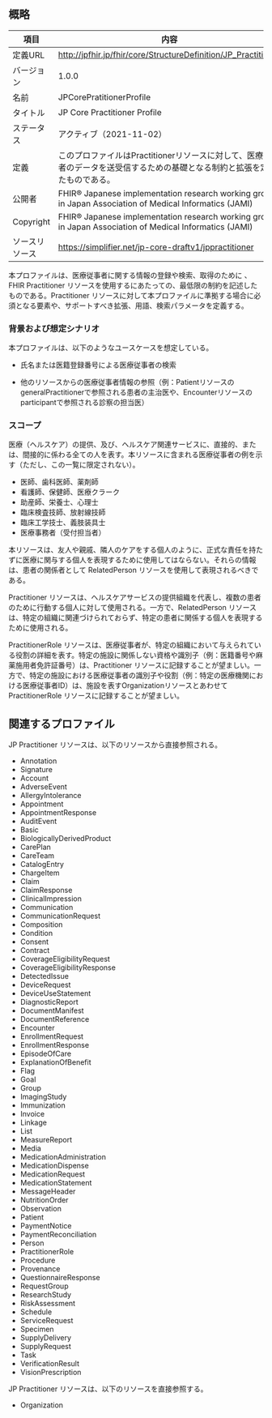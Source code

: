 ## 概略

| 項目           | 内容                                                       |
| -------------- | ---------------------------------------------------------- |
| 定義URL        | http://jpfhir.jp/fhir/core/StructureDefinition/JP_Practitioner |
| バージョン     | 1.0.0                                                      |
| 名前           | JPCorePratitionerProfile                                   |
| タイトル       | JP Core Practitioner Profile                               |
| ステータス     | アクティブ（2021-11-02）                                   |
| 定義           | このプロファイルはPractitionerリソースに対して、医療従事者のデータを送受信するための基礎となる制約と拡張を定めたものである。                                                     |
| 公開者         |  FHIR® Japanese implementation research working group in Japan Association of Medical Informatics (JAMI)  |
| Copyright      |  FHIR® Japanese implementation research working group in Japan Association of Medical Informatics (JAMI)  |
| ソースリソース | https://simplifier.net/jp-core-draftv1/jppractitioner   |


本プロファイルは、医療従事者に関する情報の登録や検索、取得のために 、FHIR Practitioner リソースを使用するにあたっての、最低限の制約を記述したものである。Practitioner リソースに対して本プロファイルに準拠する場合に必須となる要素や、サポートすべき拡張、用語、検索パラメータを定義する。

### 背景および想定シナリオ

本プロファイルは、以下のようなユースケースを想定している。

- 氏名または医籍登録番号による医療従事者の検索

- 他のリソースからの医療従事者情報の参照（例：Patientリソースの generalPractitionerで参照される患者の主治医や、Encounterリソースのparticipantで参照される診察の担当医）


### スコープ

医療（ヘルスケア）の提供、及び、ヘルスケア関連サービスに、直接的、または、間接的に係わる全ての人を表す。本リソースに含まれる医療従事者の例を示す（ただし、この一覧に限定されない）。

- 医師、歯科医師、薬剤師
- 看護師、保健師、医療クラーク
- 助産師、栄養士、心理士
- 臨床検査技師、放射線技師
- 臨床工学技士、義肢装具士
- 医療事務者（受付担当者）

本リソースは、友人や親戚、隣人のケアをする個人のように、正式な責任を持たずに医療に関与する個人を表現するために使用してはならない。それらの情報は、患者の関係者として RelatedPerson リソースを使用して表現されるべきである。

Practitioner リソースは、ヘルスケアサービスの提供組織を代表し、複数の患者のために行動する個人に対して使用される。一方で、RelatedPerson リソースは、特定の組織に関連づけられておらず、特定の患者に関係する個人を表現するために使用される。

PractitionerRole リソースは、医療従事者が、特定の組織において与えられている役割の詳細を表す。特定の施設に関係しない資格や識別子（例：医籍番号や麻薬施用者免許証番号）は、Practitioner リソースに記録することが望ましい。一方で、特定の施設における医療従事者の識別子や役割（例：特定の医療機関における医療従事者ID）は、施設を表すOrganizationリソースとあわせて PractitionerRole リソースに記録することが望ましい。



## 関連するプロファイル


JP Practitioner リソースは、以下のリソースから直接参照される。

 - Annotation
 - Signature
 - Account
 - AdverseEvent
 - AllergyIntolerance
 - Appointment
 - AppointmentResponse
 - AuditEvent
 - Basic
 - BiologicallyDerivedProduct
 - CarePlan
 - CareTeam
 - CatalogEntry
 - ChargeItem
 - Claim
 - ClaimResponse
 - ClinicalImpression
 - Communication
 - CommunicationRequest
 - Composition
 - Condition
 - Consent
 - Contract
 - CoverageEligibilityRequest
 - CoverageEligibilityResponse
 - DetectedIssue
 - DeviceRequest
 - DeviceUseStatement
 - DiagnosticReport
 - DocumentManifest
 - DocumentReference
 - Encounter
 - EnrollmentRequest
 - EnrollmentResponse
 - EpisodeOfCare
 - ExplanationOfBenefit
 - Flag
 - Goal
 - Group
 - ImagingStudy
 - Immunization
 - Invoice
 - Linkage
 - List
 - MeasureReport
 - Media
 - MedicationAdministration
 - MedicationDispense
 - MedicationRequest
 - MedicationStatement
 - MessageHeader
 - NutritionOrder
 - Observation
 - Patient
 - PaymentNotice
 - PaymentReconciliation
 - Person
 - PractitionerRole
 - Procedure
 - Provenance
 - QuestionnaireResponse
 - RequestGroup
 - ResearchStudy
 - RiskAssessment
 - Schedule
 - ServiceRequest
 - Specimen
 - SupplyDelivery
 - SupplyRequest
 - Task
 - VerificationResult
 - VisionPrescription

JP Practitioner リソースは、以下のリソースを直接参照する。

- Organization 
